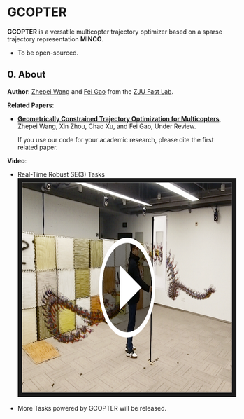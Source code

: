 # GCOPTER

__GCOPTER__ is a versatile multicopter trajectory optimizer based on a sparse trajectory representation __MINCO__.

- To be open-sourced.

## 0. About

__Author__: [Zhepei Wang](https://zhepeiwang.github.io/) and [Fei Gao](https://ustfei.com/) from the [ZJU Fast Lab](http://zju-fast.com/).

__Related Papers__:

- [__Geometrically Constrained Trajectory Optimization for Multicopters__](https://arxiv.org/abs/2103.00190), Zhepei Wang, Xin Zhou, Chao Xu, and Fei Gao, Under Review.

  If you use our code for your academic research, please cite the first related paper.

__Video__:

- Real-Time Robust SE(3) Tasks
<a href="https://zhepeiwang.github.io/pubs/ijrr_2021_sub_gcopter.mp4" target="blank"><img src="misc/gcopter_se3task_cover.png" width="900" height="480" border="10" /></a>

- More Tasks powered by GCOPTER will be released.
